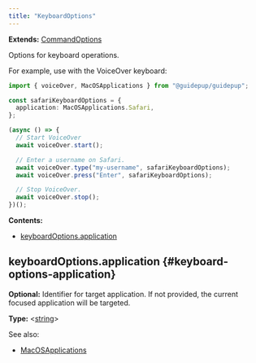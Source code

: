 ```yaml
---
title: "KeyboardOptions"
---
```


**Extends:** [CommandOptions]

Options for keyboard operations.

For example, use with the VoiceOver keyboard:

```ts
import { voiceOver, MacOSApplications } from "@guidepup/guidepup";

const safariKeyboardOptions = {
  application: MacOSApplications.Safari,
};

(async () => {
  // Start VoiceOver
  await voiceOver.start();

  // Enter a username on Safari.
  await voiceOver.type("my-username", safariKeyboardOptions);
  await voiceOver.press("Enter", safariKeyboardOptions);

  // Stop VoiceOver.
  await voiceOver.stop();
})();
```

**Contents:**

- [keyboardOptions.application](./class-keyboard-options#keyboard-options-application)

## keyboardOptions.application {#keyboard-options-application}

**Optional:** Identifier for target application. If not provided, the current focused application will be targeted.

**Type:** &#60;[string]&#62;

See also:

- [MacOSApplications]

[commandoptions]: ./class-command-options "CommandOptions"
[string]: https://developer.mozilla.org/en-US/docs/Web/JavaScript/Data_structures#String_type "string"
[macosapplications]: ./class-macos-applications "MacOSApplications"
